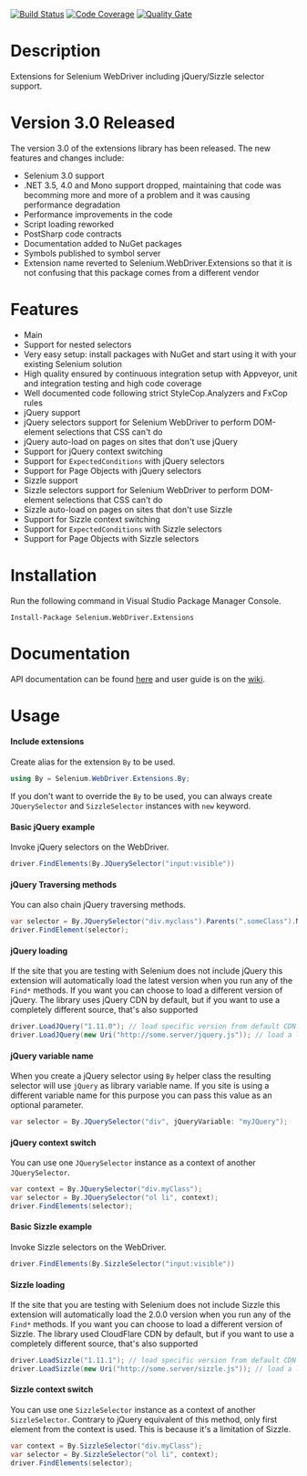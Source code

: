 [![Build Status](https://ci.appveyor.com/api/projects/status/xva7kjm1lyi3fqcu?svg=true)](https://ci.appveyor.com/project/RaYell/Selenium.WebDriver.Extensions)
[![Code Coverage](https://codecov.io/gh/Softlr/Selenium.WebDriver.Extensions/branch/develop/graph/badge.svg)](https://codecov.io/gh/Softlr/selenium-webdriver-extensions)
[![Quality Gate](https://sonarqube.com/api/badges/gate?key=selenium.webdriver.extensions)](https://sonarqube.com/dashboard/index/selenium.webdriver.extensions)

# Description
Extensions for Selenium WebDriver including jQuery/Sizzle selector support.

# Version 3.0 Released
The version 3.0 of the extensions library has been released. The new features and changes include:
* Selenium 3.0 support
* .NET 3.5, 4.0 and Mono support dropped, maintaining that code was becomming more and more of a problem and it was causing performance degradation
* Performance improvements in the code
* Script loading reworked
* PostSharp code contracts
* Documentation added to NuGet packages
* Symbols published to symbol server
* Extension name reverted to Selenium.WebDriver.Extensions so that it is not confusing that this package comes from a different vendor

# Features
* Main
 * Support for nested selectors
 * Very easy setup: install packages with NuGet and start using it with your existing Selenium solution
 * High quality ensured by continuous integration setup with Appveyor, unit and integration testing and high code coverage
 * Well documented code following strict StyleCop.Analyzers and FxCop rules
* jQuery support
 * jQuery selectors support for Selenium WebDriver to perform DOM-element selections that CSS can't do
 * jQuery auto-load on pages on sites that don't use jQuery
 * Support for jQuery context switching
 * Support for `ExpectedConditions` with jQuery selectors
 * Support for Page Objects with jQuery selectors
* Sizzle support
 * Sizzle selectors support for Selenium WebDriver to perform DOM-element selections that CSS can't do
 * Sizzle auto-load on pages on sites that don't use Sizzle
 * Support for Sizzle context switching
 * Support for `ExpectedConditions` with Sizzle selectors
 * Support for Page Objects with Sizzle selectors
 
# Installation
Run the following command in Visual Studio Package Manager Console.
```posh
Install-Package Selenium.WebDriver.Extensions
```

# Documentation
API documentation can be found [here](https://rayell.github.io/selenium-webdriver-extensions/api) and user guide is on the [wiki](https://github.com/RaYell/selenium-webdriver-extensions/wiki).

# Usage

#### Include extensions
Create alias for the extension `By` to be used.
```csharp
using By = Selenium.WebDriver.Extensions.By;
```

If you don't want to override the `By` to be used, you can always create `JQuerySelector` and `SizzleSelector` instances with `new` keyword.

#### Basic jQuery example
Invoke jQuery selectors on the WebDriver.
```csharp
driver.FindElements(By.JQuerySelector("input:visible"))
```

#### jQuery Traversing methods
You can also chain jQuery traversing methods.
```csharp
var selector = By.JQuerySelector("div.myclass").Parents(".someClass").NextAll();
driver.FindElement(selector);
```

#### jQuery loading
If the site that you are testing with Selenium does not include jQuery this extension will automatically load the latest version when you run any of the `Find*` methods. If you want you can choose to load a different version of jQuery. The library uses jQuery CDN by default, but if you want to use a completely different source, that's also supported

```csharp
driver.LoadJQuery("1.11.0"); // load specific version from default CDN
driver.LoadJQuery(new Uri("http://some.server/jquery.js")); // load a library from other source
```

#### jQuery variable name
When you create a jQuery selector using `By` helper class the resulting selector will use `jQuery` as library variable name. If you site is using a different variable name for this purpose you can pass this value as an optional parameter.

```csharp
var selector = By.JQuerySelector("div", jQueryVariable: "myJQuery");
```

#### jQuery context switch
You can use one `JQuerySelector` instance as a context of another `JQuerySelector`.

```csharp
var context = By.JQuerySelector("div.myClass");
var selector = By.JQuerySelector("ol li", context);
driver.FindElements(selector);
```

#### Basic Sizzle example
Invoke Sizzle selectors on the WebDriver.
```csharp
driver.FindElements(By.SizzleSelector("input:visible"))
```

#### Sizzle loading
If the site that you are testing with Selenium does not include Sizzle this extension will automatically load the 2.0.0 version when you run any of the `Find*` methods. If you want you can choose to load a different version of Sizzle. The library used CloudFlare CDN by default, but if you want to use a completely different source, that's also supported

```csharp
driver.LoadSizzle("1.11.1"); // load specific version from default CDN
driver.LoadSizzle(new Uri("http://some.server/sizzle.js")); // load a library from other source
```

#### Sizzle context switch
You can use one `SizzleSelector` instance as a context of another `SizzleSelector`. Contrary to jQuery equivalent of this method, only first element from the context is used. This is because it's a limitation of Sizzle.

```csharp
var context = By.SizzleSelector("div.myClass");
var selector = By.SizzleSelector("ol li", context);
driver.FindElements(selector);
```
